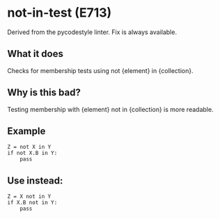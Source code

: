 # not-in-test (E713)
Derived from the pycodestyle linter.
Fix is always available.
## What it does
Checks for membership tests using not {element} in {collection}.
## Why is this bad?
Testing membership with {element} not in {collection} is more readable.
## Example
```
Z = not X in Y
if not X.B in Y:
    pass
```
## Use instead:
```
Z = X not in Y
if X.B not in Y:
    pass
```
